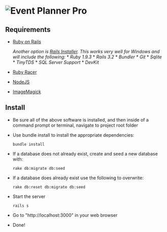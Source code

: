 ![Event Planner Pro](http://github.com/BrettHansen/EventPlanner/tree/master/app/assets/images/logo.jpg "Event Planner Pro")
=============


Requirements
------------

* [Ruby on Rails](http://rubyonrails.org/download)

    *Another option is [Rails Installer](http://railsinstaller.org/en). This works very well for Windows and will include the following:*
      * *Ruby 1.9.3*
      * *Rails 3.2*
      * *Bundler*
      * *Git*
      * *Sqlite*
      * *TinyTDS*
      * *SQL Server Support*
      * *DevKit*

* [Ruby Racer](https://github.com/hiranpeiris/therubyracer_for_windows)

* [NodeJS](http://nodejs.org/)

* [ImageMagick](http://www.imagemagick.org/)

Install
-------

* Be sure all of the above software is installed, and then inside of a command prompt or terminal, navigate to project root folder

* Use bundle install to install the appropriate dependencies:
    ```
    bundle install
    ```

* If a database does not already exist, create and seed a new database with:
    ```
    rake db:migrate db:seed
    ```

* If a database does already exist use the following to overwrite:
    ```
    rake db:reset db:migrate db:seed
    ```

* Start the server
    ```
    rails s
    ```

* Go to "http://localhost:3000" in your web browser

* Done!